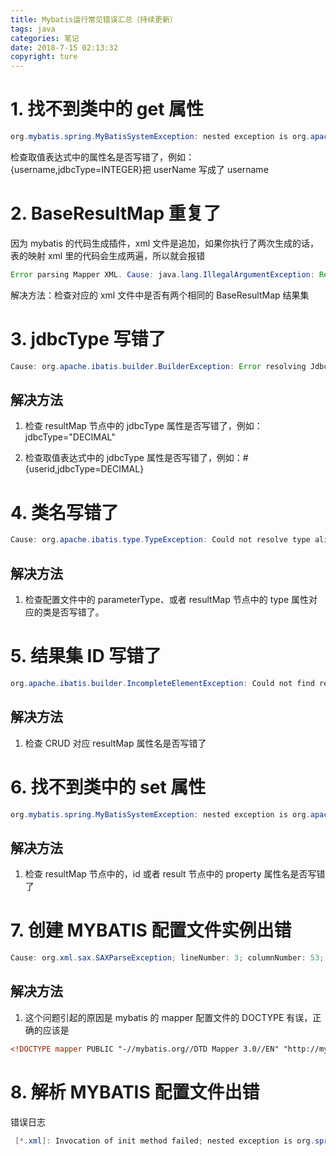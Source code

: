 ```yaml
---
title: Mybatis运行常见错误汇总（持续更新）
tags: java
categories: 笔记
date: 2018-7-15 02:13:32
copyright: ture
---
```


# 1. 找不到类中的 get 属性

```java
org.mybatis.spring.MyBatisSystemException: nested exception is org.apache.ibatis.reflection.ReflectionException: There is no getter for property named 'userName' in 'class com.q18idc.Xxxx'
```

检查取值表达式中的属性名是否写错了，例如：{username,jdbcType=INTEGER}把 userName 写成了 username

# 2. BaseResultMap 重复了

因为 mybatis 的代码生成插件，xml 文件是追加，如果你执行了两次生成的话，表的映射 xml 里的代码会生成两遍，所以就会报错

```java
Error parsing Mapper XML. Cause: java.lang.IllegalArgumentException: Result Maps collection already contains value for com.q18idc.news.dao.SysLogMapper.BaseResultMap  
```

解决方法：检查对应的 xml 文件中是否有两个相同的 BaseResultMap 结果集

# 3. jdbcType 写错了

```java
Cause: org.apache.ibatis.builder.BuilderException: Error resolving JdbcType. Cause: java.lang.IllegalArgumentException: No enum constant org.apache.ibatis.type.JdbcType.xxxxx  
```

<!-- more -->

## 解决方法

1.  检查 resultMap 节点中的 jdbcType 属性是否写错了，例如：jdbcType="DECIMAL"

2.  检查取值表达式中的 jdbcType 属性是否写错了，例如：#{userid,jdbcType=DECIMAL}

# 4. 类名写错了

```java
Cause: org.apache.ibatis.type.TypeException: Could not resolve type alias 'com.q18idc.xxxx'.  Cause: java.lang.ClassNotFoundException: Cannot find class: com.q18idc.xxxx
```

## 解决方法

1.  检查配置文件中的 parameterType、或者 resultMap 节点中的 type 属性对应的类是否写错了。

# 5. 结果集 ID 写错了

```java
org.apache.ibatis.builder.IncompleteElementException: Could not find result map com.q18idc.news.dao.UserMapper.BaseResultMap2
```

## 解决方法

1.  检查 CRUD 对应 resultMap 属性名是否写错了

# 6. 找不到类中的 set 属性

```java
org.mybatis.spring.MyBatisSystemException: nested exception is org.apache.ibatis.reflection.ReflectionException: Could not set property 'userName' of 'class com.q18idc.Xxxx' with value '25' Cause: org.apache.ibatis.reflection.ReflectionException: There is no setter for property named 'userName' in 'class com.q18idc.Xxxx'
```

## 解决方法

1.  检查 resultMap 节点中的，id 或者 result 节点中的 property 属性名是否写错了

# 7. 创建 MYBATIS 配置文件实例出错

```java
Cause: org.xml.sax.SAXParseException; lineNumber: 3; columnNumber: 53; 文档根元素 "mapper" 必须匹配 DOCTYPE 根 "con"。
```

## 解决方法

1.  这个问题引起的原因是 mybatis 的 mapper 配置文件的 DOCTYPE 有误，正确的应该是

```xml
<!DOCTYPE mapper PUBLIC "-//mybatis.org//DTD Mapper 3.0//EN" "http://mybatis.org/dtd/mybatis-3-mapper.dtd" >
```

# 8. 解析 MYBATIS 配置文件出错

错误日志

```java
 [*.xml]: Invocation of init method failed; nested exception is org.springframework.core.NestedIOException: Failed to parse mapping resource: 'file [*.xml]'; nested exception is org.apache.ibatis.builder.BuilderException: Error parsing Mapper XML.
```
